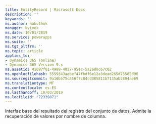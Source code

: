 ```yaml
---
title: EntityRecord | Microsoft Docs
description: ''
keywords: ''
ms.author: nabuthuk
manager: kvivek
ms.date: 10/01/2019
ms.service: powerapps
ms.suite: ''
ms.tgt_pltfrm: ''
ms.topic: article
applies_to:
- Dynamics 365 (online)
- Dynamics 365 Version 9.x
ms.assetid: 41687f01-4989-4027-95ec-5a2ad8c67c02
ms.openlocfilehash: 5559343aebef47fbdf6e12a3dead265d75585d90
ms.sourcegitcommit: 9a16bb75c856f7c84cd385811b7135ab2804ae69
ms.translationtype: MT
ms.contentlocale: es-ES
ms.lasthandoff: 10/03/2019
ms.locfileid: "72339871"
---
```

Interfaz base del resultado del registro del conjunto de datos. Admite la recuperación de valores por nombre de columna.
